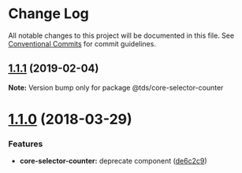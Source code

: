 # Change Log

All notable changes to this project will be documented in this file.
See [Conventional Commits](https://conventionalcommits.org) for commit guidelines.

## [1.1.1](https://github.com/telusdigital/tds/compare/@tds/core-selector-counter@1.1.0...@tds/core-selector-counter@1.1.1) (2019-02-04)

**Note:** Version bump only for package @tds/core-selector-counter

<a name="1.1.0"></a>

# [1.1.0](https://github.com/telusdigital/tds/compare/@tds/core-selector-counter@1.0.0...@tds/core-selector-counter@1.1.0) (2018-03-29)

### Features

- **core-selector-counter:** deprecate component ([de6c2c9](https://github.com/telusdigital/tds/commit/de6c2c9))
